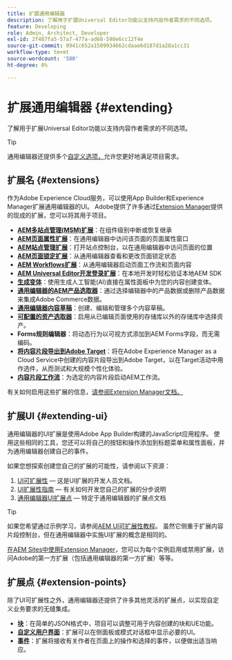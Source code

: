 ```yaml
---
title: 扩展通用编辑器
description: 了解用于扩展Universal Editor功能以支持内容作者需求的不同选项。
feature: Developing
role: Admin, Architect, Developer
exl-id: 2f487fa5-57a7-477a-ad68-590e6cc12f4e
source-git-commit: 9941c652a1509934662cdaae6d187d1a28a1cc31
workflow-type: tm+mt
source-wordcount: '580'
ht-degree: 0%

---
```


# 扩展通用编辑器 {#extending}

了解用于扩展Universal Editor功能以支持内容作者需求的不同选项。

>[!TIP]
>
>通用编辑器还提供多个[自定义选项，](/help/implementing/universal-editor/customizing.md)允许您更好地满足项目需求。

## 扩展名 {#extensions}

作为Adobe Experience Cloud服务，可以使用App Builder和Experience Manager扩展通用编辑器的UI。 Adobe提供了许多通过[Extension Manager](https://experience.adobe.com/aem/extension-manager)提供的现成的扩展，您可以将其用于项目。

* **[AEM多站点管理(MSM)扩展](/help/sites-cloud/authoring/universal-editor/authoring.md#inheritance)**：在组件级别中断或恢复继承
* **[AEM页面属性扩展](/help/sites-cloud/authoring/universal-editor/authoring.md#page-properties)**：在通用编辑器中访问该页面的页面属性窗口
* **[AEM站点管理扩展](/help/sites-cloud/authoring/universal-editor/authoring.md#sites-console)**：打开站点控制台，以在通用编辑器中访问页面的位置
* **[AEM页面锁定扩展](/help/sites-cloud/authoring/universal-editor/authoring.md#locking-pages)**：从通用编辑器查看和更改页面锁定状态
* **[AEM Workflows扩展](/help/sites-cloud/authoring/universal-editor/authoring.md#workflows)**：从通用编辑器启动页面工作流和页面内容
* **[AEM Universal Editor开发登录扩展](/help/sites-cloud/authoring/universal-editor/authoring.md#developer-login)**：在本地开发时轻松验证本地AEM SDK
* **[生成变体](/help/generative-ai/generate-variations-integrated-editor.md)**：使用生成人工智能(AI)直接在属性面板中为您的内容创建变体。
* **[通用编辑器的AEM产品选取器](https://developer.adobe.com/uix/docs/extension-manager/extension-developed-by-adobe/ue-product-picker/)**：通过选择编辑器中的产品数据或删除产品数据来集成Adobe Commerce数据。
* **[通用编辑器内容草稿](https://developer.adobe.com/uix/docs/extension-manager/extension-developed-by-adobe/universal-editor-content-drafts/)**：创建、编辑和管理多个内容草稿。
* **[可配置的资产选取器](https://developer.adobe.com/uix/docs/extension-manager/extension-developed-by-adobe/configurable-asset-picker/)**：启用从已编辑页面使用的存储库以外的存储库中选择资产。
* **Forms规则编辑器**：将动态行为以可视方式添加到AEM Forms字段，而无需编码。
* **[将内容片段导出到Adobe Target](https://developer.adobe.com/uix/docs/extension-manager/extension-developed-by-adobe/exporting-content-fragment-to-adobe-target/)**：将在Adobe Experience Manager as a Cloud Service中创建的内容片段导出到Adobe Target，以在Target活动中用作选件，从而测试和大规模个性化体验。
* **[内容片段工作流](https://developer.adobe.com/uix/docs/extension-manager/extension-developed-by-adobe/content-fragments-workflows/)**：为选定的内容片段启动AEM工作流。

有关如何启用这些扩展的信息，[请参阅Extension Manager文档。](https://developer.adobe.com/uix/docs/extension-manager/feature-highlights/#enablingdisabling-extensions)

## 扩展UI {#extending-ui}

通用编辑器的UI扩展是使用Adobe App Builder构建的JavaScript应用程序。 使用这些相同的工具，您还可以将自己的按钮和操作添加到标题菜单和属性面板，并为通用编辑器创建自己的事件。

如果您想探索创建您自己的扩展的可能性，请参阅以下资源：

1. [UI可扩展性](https://developer.adobe.com/uix/docs/) — 这是UI扩展的开发人员文档。
1. [UI扩展性指南](https://developer.adobe.com/uix/docs/guides/) — 有关如何开发您自己的扩展的分步说明
1. [通用编辑器UI扩展点](https://developer.adobe.com/uix/docs/services/aem-universal-editor/) — 特定于通用编辑器的扩展点文档

>[!TIP]
>
>如果您希望通过示例学习，请参阅[AEM UI可扩展性教程](https://experienceleague.adobe.com/zh-hans/docs/experience-manager-learn/cloud-service/developing/extensibility/ui/overview)。 虽然它侧重于扩展内容片段控制台，但在通用编辑器中实施UI扩展的概念是相同的。

[在AEM Sites中使用Extension Manager](https://developer.adobe.com/uix/docs/extension-manager/)，您可以为每个实例启用或禁用扩展，访问Adobe的第一方扩展（包括通用编辑器的第一方扩展）等等。

## 扩展点 {#extension-points}

除了UI可扩展性之外，通用编辑器还提供了许多其他灵活的扩展点，以实现自定义业务要求的无缝集成。

* **[块](/help/edge/developer/block-collection.md)**：在简单的JSON格式中，项目可以调整可用于内容创建的块和UE功能。
* **[自定义用户界面](#extending-ui)**：扩展可以在侧面板或模式对话框中显示必要的UI。
* **[事件](/help/implementing/universal-editor/events.md)**：扩展将接收有关作者在页面上的操作和选择的事件，以便做出适当响应。
